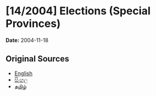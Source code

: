 # [14/2004] Elections (Special Provinces)

**Date:** 2004-11-18

## Original Sources

- [English](https://documents.gov.lk/view/acts/2004/11/14-2004_E.pdf)
- [සිංහල](https://documents.gov.lk/view/acts/2004/11/14-2004_S.pdf)
- [தமிழ்](https://documents.gov.lk/view/acts/2004/11/14-2004_T.pdf)
